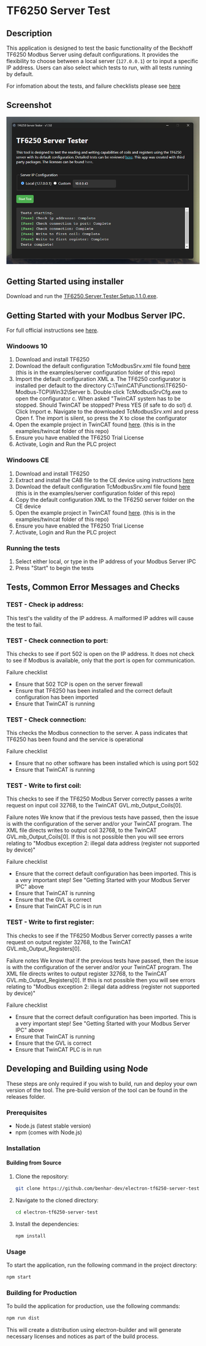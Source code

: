 # TF6250 Server Test

## Description

This application is designed to test the basic functionality of the Beckhoff TF6250 Modbus Server using default configurations. It provides the flexibility to choose between a local server (`127.0.0.1`) or to input a specific IP address. Users can also select which tests to run, with all tests running by default.

For infomation about the tests, and failure checklists please see [here](https://github.com/benhar-dev/electron-tf6250-server-test/blob/main/README.md#tests-common-error-messages-and-checks)
## Screenshot

![image](./docs/images/Screenshot.png)

## Getting Started using installer

Download and run the [TF6250.Server.Tester.Setup.1.1.0.exe](https://github.com/benhar-dev/electron-tf6250-server-test/releases/download/v1.1.0/TF6250.Server.Tester.Setup.1.1.0.exe).

## Getting Started with your Modbus Server IPC. 
For full official instructions see [here](https://infosys.beckhoff.com/english.php?content=../content/1033/tf6250_tc3_modbus_tcp/192710411.html).

### Windoows 10

1. Download and install TF6250
2. Download the default configuration TcModbusSrv.xml file found [here](https://github.com/benhar-dev/electron-tf6250-server-test/tree/main/examples/server%20configuration) (this is in the examples/server configuration folder of this repo)
3. Import the default configuration XML
   a. The TF6250 configurator is installed per default to the directory C:\TwinCAT\Functions\TF6250-Modbus-TCP\Win32\Server
   b. Double click TcModbusSrvCfg.exe to open the configurator
   c. When asked "TwinCAT system has to be stopped.  Should TwinCAT be stopped? Press YES (if safe to do so!)
   d. Click Import
   e. Navigate to the downloaded TcModbusSrv.xml and press Open
   f. The import is silent, so press the X to close the configurator
4. Open the example project in TwinCAT found [here](https://github.com/benhar-dev/electron-tf6250-server-test/tree/main/examples/twincat/ExampleProject). (this is in the examples/twincat folder of this repo)
5. Ensure you have enabled the TF6250 Trial License
6. Activate, Login and Run the PLC project

### Windoows CE

1. Download and install TF6250
2. Extract and install the CAB file to the CE device using instructions [here](https://infosys.beckhoff.com/english.php?content=../content/1033/tf6250_tc3_modbus_tcp/705884939.html)
3. Download the default configuration TcModbusSrv.xml file found [here](https://github.com/benhar-dev/electron-tf6250-server-test/tree/main/examples/server%20configuration) (this is in the examples/server configuration folder of this repo)
4. Copy the default configuration XML to the TF6250 server folder on the CE device
5. Open the example project in TwinCAT found [here](https://github.com/benhar-dev/electron-tf6250-server-test/tree/main/examples/twincat/ExampleProject). (this is in the examples/twincat folder of this repo)
6. Ensure you have enabled the TF6250 Trial License
7. Activate, Login and Run the PLC project

### Running the tests

1. Select either local, or type in the IP address of your Modbus Server IPC
2. Press "Start" to begin the tests

## Tests, Common Error Messages and Checks

### TEST - Check ip address:
This test's the validity of the IP address.  A malformed IP addres will cause the test to fail.

### TEST - Check connection to port:
This checks to see if port 502 is open on the IP address.  It does not check to see if Modbus is available, only that the port is open for communication. 

Failure checklist 
   - Ensure that 502 TCP is open on the server firewall
   - Ensure that TF6250 has been installed and the correct default configuration has been imported
   - Ensure that TwinCAT is running

### TEST - Check connection:
This checks the Modbus connection to the server.  A pass indicates that TF6250 has been found and the service is operational

Failure checklist 
   - Ensure that no other software has been installed which is using port 502
   - Ensure that TwinCAT is running

### TEST - Write to first coil:
This checks to see if the TF6250 Modbus Server correctly passes a write request on input coil 32768, to the TwinCAT GVL.mb_Output_Coils[0].

Failure notes
We know that if the previous tests have passed, then the issue is with the configuration of the server and/or your TwinCAT program.  The XML file directs writes to output coil 32768, to the TwinCAT GVL.mb_Output_Coils[0].  If this is not possible then you will see errors relating to "Modbus exception 2: illegal data address (register not supported by device)"

Failure checklist 
   - Ensure that the correct default configuration has been imported.  This is a very important step!  See "Getting Started with your Modbus Server IPC" above
   - Ensure that TwinCAT is running
   - Ensure that the GVL is correct
   - Ensure that TwinCAT PLC is in run

### TEST - Write to first register:
This checks to see if the TF6250 Modbus Server correctly passes a write request on output register 32768, to the TwinCAT GVL.mb_Output_Registers[0].

Failure notes
We know that if the previous tests have passed, then the issue is with the configuration of the server and/or your TwinCAT program.  The XML file directs writes to output register 32768, to the TwinCAT GVL.mb_Output_Registers[0].  If this is not possible then you will see errors relating to "Modbus exception 2: illegal data address (register not supported by device)"

Failure checklist 
   - Ensure that the correct default configuration has been imported.  This is a very important step!  See "Getting Started with your Modbus Server IPC" above
   - Ensure that TwinCAT is running
   - Ensure that the GVL is correct
   - Ensure that TwinCAT PLC is in run

## Developing and Building using Node

These steps are only required if you wish to build, run and deploy your own version of the tool.  The pre-build version of the tool can be found in the releases folder. 

### Prerequisites

- Node.js (latest stable version)
- npm (comes with Node.js)

### Installation

#### Building from Source

1. Clone the repository:

   ```bash
   git clone https://github.com/benhar-dev/electron-tf6250-server-test.git
   ```

2. Navigate to the cloned directory:

   ```bash
   cd electron-tf6250-server-test
   ```

3. Install the dependencies:
   ```bash
   npm install
   ```

### Usage

To start the application, run the following command in the project directory:

```bash
npm start
```

### Building for Production

To build the application for production, use the following commands:

```bash
npm run dist
```

This will create a distribution using electron-builder and will generate necessary licenses and notices as part of the build process.
